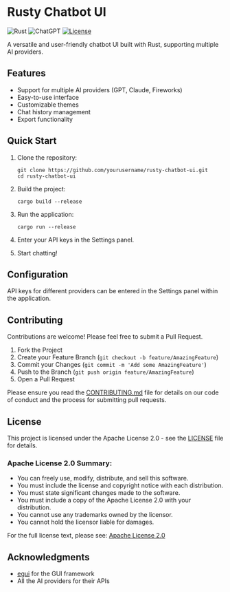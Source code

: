 # Rusty Chatbot UI

![Rust](https://img.shields.io/badge/rust-%23000000.svg?style=for-the-badge&logo=rust&logoColor=white)
![ChatGPT](https://img.shields.io/badge/chatGPT-74aa9c?style=for-the-badge&logo=openai&logoColor=white)
[![License](https://img.shields.io/badge/License-Apache%202.0-blue.svg)](https://opensource.org/licenses/Apache-2.0)

A versatile and user-friendly chatbot UI built with Rust, supporting multiple AI providers.

## Features

- Support for multiple AI providers (GPT, Claude, Fireworks)
- Easy-to-use interface
- Customizable themes
- Chat history management
- Export functionality

## Quick Start

1. Clone the repository:
   ```
   git clone https://github.com/yourusername/rusty-chatbot-ui.git
   cd rusty-chatbot-ui
   ```

2. Build the project:
   ```
   cargo build --release
   ```

3. Run the application:
   ```
   cargo run --release
   ```

4. Enter your API keys in the Settings panel.

5. Start chatting!

## Configuration

API keys for different providers can be entered in the Settings panel within the application.

## Contributing

Contributions are welcome! Please feel free to submit a Pull Request.

1. Fork the Project
2. Create your Feature Branch (`git checkout -b feature/AmazingFeature`)
3. Commit your Changes (`git commit -m 'Add some AmazingFeature'`)
4. Push to the Branch (`git push origin feature/AmazingFeature`)
5. Open a Pull Request

Please ensure you read the [CONTRIBUTING.md](CONTRIBUTING.md) file for details on our code of conduct and the process for submitting pull requests.

## License

This project is licensed under the Apache License 2.0 - see the [LICENSE](LICENSE) file for details.

### Apache License 2.0 Summary:

- You can freely use, modify, distribute, and sell this software.
- You must include the license and copyright notice with each distribution.
- You must state significant changes made to the software.
- You must include a copy of the Apache License 2.0 with your distribution.
- You cannot use any trademarks owned by the licensor.
- You cannot hold the licensor liable for damages.

For the full license text, please see: [Apache License 2.0](https://www.apache.org/licenses/LICENSE-2.0)

## Acknowledgments

- [egui](https://github.com/emilk/egui) for the GUI framework
- All the AI providers for their APIs